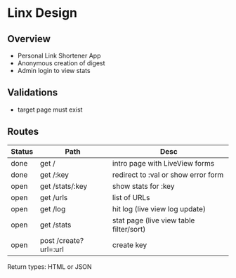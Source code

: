 # Linx Design

## Overview

- Personal Link Shortener App
- Anonymous creation of digest
- Admin login to view stats

## Validations

- target page must exist

## Routes

| Status | Path                  | Desc                                    |
|--------|-----------------------|-----------------------------------------|
| done   | get /                 | intro page with LiveView forms          |
| done   | get /:key             | redirect to :val or show error form     |
| open   | get /stats/:key       | show stats for :key                     |
| open   | get /urls             | list of URLs                            |
| open   | get /log              | hit log (live view log update)          |
| open   | get /stats            | stat page (live view table filter/sort) |
| open   | post /create?url=:url | create key                              |

Return types: HTML or JSON

